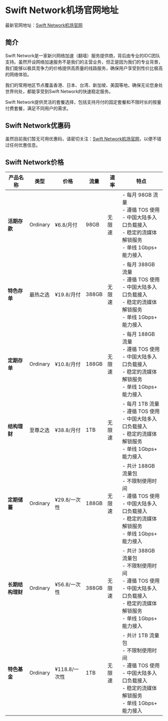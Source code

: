 
# Swift Network机场官网地址

最新官网地址：[Swift Network机场官网](http://swiftnet.tech/register?aff=L1xFfto0)


## 简介

Swift Network是一家新兴网络加速（翻墙）服务提供商，背后由专业的IDC团队支持。虽然开设网络加速服务不是我们的主营业务，但正是因为我们的专业背景，我们能够以极具竞争力的价格提供高质量的线路服务，确保用户享受到性价比极高的网络体验。

我们的常用地区节点覆盖香港、日本、台湾、新加坡、美国等地，确保无论您身处世界何处，都能享受到Swift Network的快速稳定服务。

Swift Network提供灵活的套餐选择，包括支持月付的固定套餐和不限时长的按量付费套餐，满足不同用户的需求。



## Swift Network优惠码
虽然目前我们暂无可用优惠码，请密切关注：[Swift Network机场官网](http://swiftnet.tech/register?aff=L1xFfto0)，以便不错过任何优惠信息。

## Swift Network价格

| 产品名称       | 类型       | 价格         | 流量    | 速率   | 特点                                                                                       |
|--------------|----------|------------|-------|------|------------------------------------------------------------------------------------------|
| **活期存款**   | Ordinary  | ¥6.8/月付   | 98GB  | 无限速 | - 每月 98GB 流量<br>- 遵循 TOS 使用<br>- 中国大陆多入口负载接入<br>- 稳定的流媒体解锁服务<br>- 单线 1Gbps+ 能力接入 |
| **特色存单**   | 最热之选   | ¥19.8/月付  | 388GB | 无限速 | - 每月 388GB 流量<br>- 遵循 TOS 使用<br>- 中国大陆多入口负载接入<br>- 稳定的流媒体解锁服务<br>- 单线 1Gbps+ 能力接入 |
| **定期存单**   | Ordinary  | ¥10.8/月付  | 188GB | 无限速 | - 每月 188GB 流量<br>- 遵循 TOS 使用<br>- 中国大陆多入口负载接入<br>- 稳定的流媒体解锁服务<br>- 单线 1Gbps+ 能力接入 |
| **结构理财**   | 至尊之选   | ¥38.8/月付  | 1TB   | 无限速 | - 每月 1TB 流量<br>- 遵循 TOS 使用<br>- 中国大陆多入口负载接入<br>- 稳定的流媒体解锁服务<br>- 单线 1Gbps+ 能力接入 |
| **定期储蓄**   | Ordinary  | ¥29.8/一次性 | 188GB | 无限速 | - 共计 188GB 流量包<br>- 不限制使用时间<br>- 遵循 TOS 使用<br>- 中国大陆多入口负载接入<br>- 稳定的流媒体解锁服务<br>- 单线 1Gbps+ 能力接入 |
| **长期结构理财** | Ordinary  | ¥56.8/一次性 | 388GB | 无限速 | - 共计 388GB 流量包<br>- 不限制使用时间<br>- 遵循 TOS 使用<br>- 中国大陆多入口负载接入<br>- 稳定的流媒体解锁服务<br>- 单线 1Gbps+ 能力接入 |
| **特色基金**   | Ordinary  | ¥118.8/一次性| 1TB   | 无限速 | - 共计 1TB 流量包<br>- 不限制使用时间<br>- 遵循 TOS 使用<br>- 中国大陆多入口负载接入<br>- 稳定的流媒体解锁服务<br>- 单线 1Gbps+ 能力接入 |
